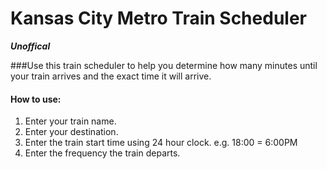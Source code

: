 # Kansas City Metro Train Scheduler
**_Unoffical_**

###Use this train scheduler to help you determine how many minutes until your train arrives and the exact time it will arrive.

#### How to use:
1. Enter your train name.
2. Enter your destination.
3. Enter the train start time using 24 hour clock. e.g. 18:00 = 6:00PM
4. Enter the frequency the train departs.

